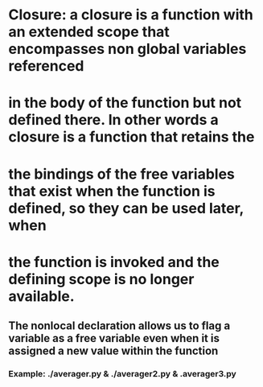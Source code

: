 # Closure: a closure is a function with an extended scope that encompasses non global variables referenced 
# in the body of the function but not defined there. In other words a closure is a function that retains the
# the bindings of the free variables that exist when the function is defined, so they can be used later, when
# the function is invoked and the defining scope is no longer available.


## The nonlocal declaration allows us to flag a variable as a free variable even when it is assigned a new value within the function

### Example: ./averager.py & ./averager2.py & .averager3.py
